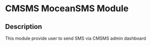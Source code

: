 CMSMS MoceanSMS Module
=  
  
## Description  
This module provide user to send SMS via CMSMS admin dashboard

